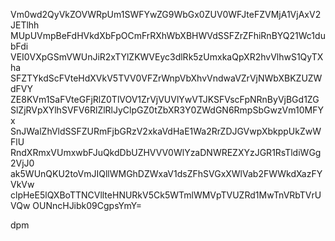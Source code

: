 Vm0wd2QyVkZOVWRpUm1SWFYwZG9WbGx0ZUV0WFJteFZVMjA1VjAxV2JETlhh
MUpUVmpBeFdHVkdXbFpOCmFrRXhWbXBHWVdSSFZrZFhiRnBYQ21Wc1dubFdi
VEI0VXpGSmVWUnJiR2xTYlZKWVEyc3dlRk5zUmxkaQpXR2hvVlhwS1QyTXha
SFZTYkdScFVteHdXVkV5TVV0VFZrWnpVbXhvVndwaVZrVjNWbXBKZUZWdFVY
ZE8KVm1SaFVteGFjRlZ0TlVOV1ZrVjVUVlYwVTJKSFVscFpNRnByVjBGd1ZG
SlZjRVpXYlhSVFV6RlZlRlJyClpGZ0tZbXR3Y0ZWdGN6RmpSbGwzVm10MFYx
SnJWalZhVldSSFZURmFjbGRzV2xkaVdHaE1Wa2RrZDJGVwpXbkppUkZwWFlU
RndXRmxVUmxwbFJuQkdDbUZHVVV0WlYzaDNWREZXYzJGR1RsTldiWGg2VjJ0
ak5WUnQKU2toVmJIQllWMGhDZWxaV1dsZFhSVGxXWlVab2FWWkdXazFYVkVw
clpHeE5lQXBoTTNCVllteHNURkV5Ck5WTmlWMVpTVUZRd1MwTnVRbTVrUVQw
OUNncHJibk09CgpsYmY=

dpm
